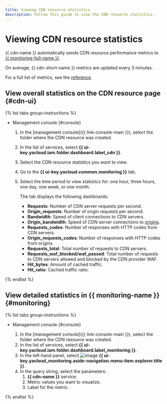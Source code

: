 ```yaml
---
title: Viewing CDN resource statistics
description: Follow this guide to view the CDN resource statistics.
---
```


# Viewing CDN resource statistics

{{ cdn-name }} automatically sends CDN resource performance metrics to [{{ monitoring-full-name }}](../../../monitoring/).

On average, {{ cdn-short-name }} metrics are updated every 3 minutes.

For a full list of metrics, see the [reference](../../metrics.md).

## View overall statistics on the CDN resource page {#cdn-ui}

{% list tabs group=instructions %}

- Management console {#console}

   1. In the [management console]({{ link-console-main }}), select the folder where the CDN resource was created.
   1. In the list of services, select **{{ ui-key.yacloud.iam.folder.dashboard.label_cdn }}**.
   1. Select the CDN resource statistics you want to view.
   1. Go to the **{{ ui-key.yacloud.common.monitoring }}** tab.
   1. Select the time period to view statistics for: one hour, three hours, one day, one week, or one month.

      The tab displays the following dashboards:

      * **Requests**: Number of CDN server requests per second.
      * **Origin_requests**: Number of origin requests per second.
      * **Bandwidth**: Speed of client connections to CDN servers.
      * **Origin_bandwidth**: Speed of CDN server connections to [origins](../../concepts/origins.md).
      * **Requests_codes**: Number of responses with HTTP codes from CDN servers.
      * **Origin_requests_codes**: Number of responses with HTTP codes from origins.
      * **Requests_total**: Total number of requests to CDN servers.
      * **Requests_waf_blocked/waf_passed**: Total number of requests to CDN servers allowed and blocked by the CDN provider WAF.
      * **Hit_bytes**: Amount of cached traffic.
      * **Hit_ratio**: Cached traffic ratio.

{% endlist %}

## View detailed statistics in {{ monitoring-name }} {#monitoring}

{% list tabs group=instructions %}

- Management console {#console}

   1. In the [management console]({{ link-console-main }}), select the folder where the CDN resource was created.
   1. In the list of services, select **{{ ui-key.yacloud.iam.folder.dashboard.label_monitoring }}**.
   1. In the left-hand panel, select ![image](../../../_assets/monitoring/concepts/visualization/legend-goto-chart.svg) **{{ ui-key.yacloud_monitoring.aside-navigation.menu-item.explorer.title }}**.
   1. In the query string, select the parameters:
      1. **{{ cdn-name }}** service.
      1. Metric values you want to visualize.
      1. Label for the metric.

{% endlist %}